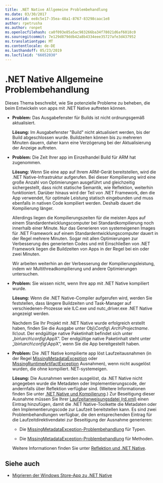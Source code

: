 ```yaml
---
title: .NET Native Allgemeine Problembehandlung
ms.date: 03/30/2017
ms.assetid: ee8c5e17-35ea-48a1-8767-83298caac1e8
author: rpetrusha
ms.author: ronpet
ms.openlocfilehash: ca0f093e85a5ac983266ba34f78021d6af6018c0
ms.sourcegitcommit: 7e129d879ddb42a8b4334eee35727afe3d437952
ms.translationtype: MT
ms.contentlocale: de-DE
ms.lasthandoff: 05/23/2019
ms.locfileid: "66052030"
---
```

# <a name="net-native-general-troubleshooting"></a>.NET Native Allgemeine Problembehandlung
Dieses Thema beschreibt, wie Sie potenzielle Probleme zu beheben, die beim Entwickeln von apps mit .NET Native auftreten können.  
  
- **Problem:** Das Ausgabefenster für Builds ist nicht ordnungsgemäß aktualisiert.  
  
     **Lösung:** Im Ausgabefenster "Build" nicht aktualisiert werden, bis der Build abgeschlossen wurde. Buildzeiten können bis zu mehreren Minuten dauern, daher kann eine Verzögerung bei der Aktualisierung der Anzeige auftreten.  
  
- **Problem:** Die Zeit Ihrer app im Einzelhandel Build für ARM hat zugenommen.  
  
     **Lösung:** Wenn Sie eine app auf Ihrem ARM-Gerät bereitstellen, wird die .NET Native-Infrastruktur aufgerufen. Bei dieser Kompilierung wird eine große Anzahl von Optimierungen ausgeführt und gleichzeitig sichergestellt, dass nicht statische Semantik, wie Reflektion, weiterhin funktioniert. Darüber hinaus wird der Teil von .NET Framework, den die App verwendet, für optimale Leistung statisch eingebunden und muss ebenfalls in nativen Code kompiliert werden. Deshalb dauert die Kompilierung länger.  
  
     Allerdings liegen die Kompilierungszeiten für die meisten Apps auf einem Standardentwicklungscomputer bei Standardkompilierung noch innerhalb einer Minute.  Nur das Generieren von systemeigenen Images für .NET Framework auf einem Standardentwicklungscomputer dauert in der Regel mehrere Minuten.  Sogar mit allen Optimierungen zur Verbesserung des generierten Codes und mit Einschließen von .NET Framework liegen die Buildzeiten von Apps in der Regel bei ein oder zwei Minuten.  
  
     Wir arbeiten weiterhin an der Verbesserung der Kompilierungsleistung, indem wir Multithreadkompilierung und andere Optimierungen untersuchen.  
  
- **Problem:** Sie wissen nicht, wenn Ihre app mit .NET Native kompiliert wurde.  
  
     **Lösung:** Wenn die .NET Native-Compiler aufgerufen wird, werden Sie feststellen, dass längere Buildzeiten und Task-Manager auf verschiedenen-Prozesse wie ILC.exe und nutc_driver.exe .NET Native angezeigt werden.  
  
     Nachdem Sie Ihr Projekt mit .NET Native wurde erfolgreich erstellt haben, finden Sie die Ausgabe unter Obj\\*Config*\ *Arch*\\*Projectname*. Ilc\out.  Der endgültige native Paketinhalt befindet sich unter „bin\\*arch*\\*config*\AppX“. Der endgültige native Paketinhalt steht unter „\bin\\*arch*\\*config*\AppX“, wenn Sie die App bereitgestellt haben.  
  
- **Problem:** Die .NET Native kompilierte app löst Laufzeitausnahmen (in der Regel [MissingMetadataException](../../../docs/framework/net-native/missingmetadataexception-class-net-native.md) oder [MissingRuntimeArtifactException](../../../docs/framework/net-native/missingruntimeartifactexception-class-net-native.md) Ausnahmen), wenn nicht ausgelöst wurden, die ohne kompiliert. NET-systemeigen.  
  
     **Lösung:** Die Ausnahmen werden ausgelöst, da .NET Native nicht angegeben wurde die Metadaten oder Implementierungscode, der andernfalls über Reflektion verfügbar sind. (Weitere Informationen finden Sie unter [.NET Native und Kompilierung](../../../docs/framework/net-native/net-native-and-compilation.md).) Zur Beseitigung dieser Ausnahme müssen Sie Ihrer [Laufzeitanweisungsdatei (rd.xml)](../../../docs/framework/net-native/runtime-directives-rd-xml-configuration-file-reference.md) einen Eintrag hinzufügen, damit die .NET Native-Toolkette die Metadaten oder den Implementierungscode zur Laufzeit bereitstellen kann. Es sind zwei Problembehandlungen verfügbar, die den entsprechenden Eintrag für die Laufzeitdirektivendatei zur Beseitigung der Ausnahme generieren:  
  
    - Die [MissingMetadataException-Problembehandlung](https://dotnet.github.io/native/troubleshooter/type.html) für Typen.  
  
    - Die [MissingMetadataException-Problembehandlung](https://dotnet.github.io/native/troubleshooter/method.html) für Methoden.  
  
     Weitere Informationen finden Sie unter [Reflektion und .NET Native](../../../docs/framework/net-native/reflection-and-net-native.md).  
  
## <a name="see-also"></a>Siehe auch

- [Migrieren der Windows Store-App zu .NET Native](../../../docs/framework/net-native/migrating-your-windows-store-app-to-net-native.md)
